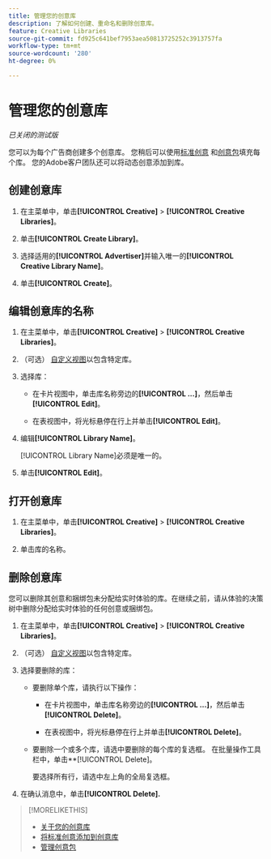 ```yaml
---
title: 管理您的创意库
description: 了解如何创建、重命名和删除创意库。
feature: Creative Libraries
source-git-commit: fd925c641bef7953aea50813725252c3913757fa
workflow-type: tm+mt
source-wordcount: '280'
ht-degree: 0%

---
```


# 管理您的创意库

*已关闭的测试版*

您可以为每个广告商创建多个创意库。 您稍后可以使用[标准创意](creative-add-standard.md) <!-- , dynamic creatives, -->和[创意包](bundle-manage.md)填充每个库。 您的Adobe客户团队还可以将动态创意添加到库。

## 创建创意库

1. 在主菜单中，单击&#x200B;**[!UICONTROL Creative]** > **[!UICONTROL Creative Libraries]**。

1. 单击&#x200B;**[!UICONTROL Create Library]**。

1. 选择适用的&#x200B;**[!UICONTROL Advertiser]**&#x200B;并输入唯一的&#x200B;**[!UICONTROL Creative Library Name]**。

1. 单击&#x200B;**[!UICONTROL Create]**。

## 编辑创意库的名称

1. 在主菜单中，单击&#x200B;**[!UICONTROL Creative]** > **[!UICONTROL Creative Libraries]**。

1. （可选） [自定义视图](/help/creative/introduction/customize-data-views.md)以包含特定库。

1. 选择库：

   * 在卡片视图中，单击库名称旁边的&#x200B;**[!UICONTROL ...]**，然后单击&#x200B;**[!UICONTROL Edit]**。

   * 在表视图中，将光标悬停在行上并单击&#x200B;**[!UICONTROL Edit]**。

1. 编辑&#x200B;**[!UICONTROL Library Name]**。

   [!UICONTROL Library Name]必须是唯一的。

1. 单击&#x200B;**[!UICONTROL Edit]**。

## 打开创意库

1. 在主菜单中，单击&#x200B;**[!UICONTROL Creative]** > **[!UICONTROL Creative Libraries]**。

1. 单击库的名称。

## 删除创意库

您可以删除其创意和捆绑包未分配给实时体验的库。<!-- Add an x-ref?  -->在继续之前，请从体验<!-- add x-ref -->的决策树中删除分配给实时体验的任何创意或捆绑包。

1. 在主菜单中，单击&#x200B;**[!UICONTROL Creative]** > **[!UICONTROL Creative Libraries]**。

1. （可选） [自定义视图](/help/creative/introduction/customize-data-views.md)以包含特定库。

1. 选择要删除的库：

   * 要删除单个库，请执行以下操作：

      * 在卡片视图中，单击库名称旁边的&#x200B;**[!UICONTROL ...]**，然后单击&#x200B;**[!UICONTROL Delete]**。

      * 在表视图中，将光标悬停在行上并单击&#x200B;**[!UICONTROL Delete]**。

   * 要删除一个或多个库，请选中要删除的每个库的复选框。 在批量操作工具栏中，单击**[!UICONTROL Delete]。

     要选择所有行，请选中左上角的全局复选框。

1. 在确认消息中，单击&#x200B;**[!UICONTROL Delete].** <!--Verify wording -->

>[!MORELIKETHIS]
>
>* [关于您的创意库](/help/creative/creative-libraries/creative-libraries-about.md)
>* [将标准创意添加到创意库](creative-add-standard.md)
>* [管理创意包](bundle-manage.md)
